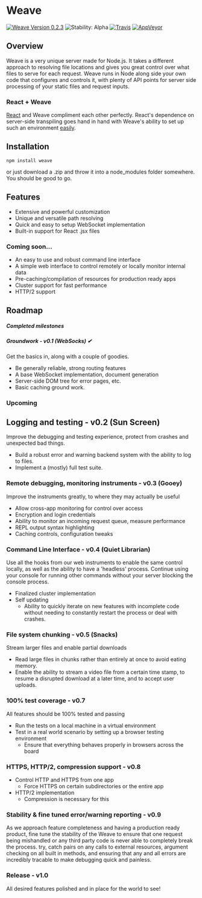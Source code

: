 # Weave
[![Weave Version 0.2.3](https://img.shields.io/badge/weave-v0.2.3-5050DD.svg)](https://www.npmjs.com/package/weave)
![Stability: Alpha](https://img.shields.io/badge/stability-alpha-f04c5e.svg)
[![Travis](https://img.shields.io/travis/partheseas/weave.svg?label=linux)](https://travis-ci.org/partheseas/weave)
[![AppVeyor](https://img.shields.io/appveyor/ci/partheseas/weave.svg?label=windows)](https://ci.appveyor.com/project/partheseas/weave)

## Overview
Weave is a very unique server made for Node.js. It takes a different approach to resolving
file locations and gives you great control over what files to serve for each request.
Weave runs in Node along side your own code that configures and controls it, with plenty of
API points for server side processing of your static files and request inputs.

### React + Weave
[React](https://reactjs.org/) and Weave compliment each other perfectly. React's dependence
on server-side transpiling goes hand in hand with Weave's ability to set up such an environment [easily](/documents/react.md).

## Installation
```Shell
npm install weave
```
or just download a .zip and throw it into a node_modules folder somewhere. You should be good to go.

## Features
- Extensive and powerful customization
- Unique and versatile path resolving
- Quick and easy to setup WebSocket implementation
- Built-in support for React .jsx files

### Coming soon...
- An easy to use and robust command line interface
- A simple web interface to control remotely or locally monitor internal data
- Pre-caching/compilation of resources for production ready apps
- Cluster support for fast performance
- HTTP/2 support

## Roadmap

##### Completed milestones
##### Groundwork - v0.1 (WebSocks) ✔
Get the basics in, along with a couple of goodies.
- Be generally reliable, strong routing features
- A base WebSocket implementation, document generation
- Server-side DOM tree for error pages, etc.
- Basic caching ground work.

### Upcoming
## Logging and testing - v0.2 (Sun Screen)
Improve the debugging and testing experience, protect from crashes and unexpected
bad things.
- Build a robust error and warning backend system with the ability to log to files.
- Implement a (mostly) full test suite.

### Remote debugging, monitoring instruments - v0.3 (Gooey)
Improve the instruments greatly, to where they may actually be useful
- Allow cross-app monitoring for control over access
- Encryption and login credentials
- Ability to monitor an incoming request queue, measure performance
- REPL output syntax highlighting
- Caching controls, configuration tweaks

### Command Line Interface - v0.4 (Quiet Librarian)
Use all the hooks from our web instruments to enable the same control locally, as
well as the ability to have a 'headless' process. Continue using your console for
running other commands without your server blocking the console process.
- Finalized cluster implementation
- Self updating
  - Ability to quickly iterate on new features with incomplete code without needing
  to constantly restart the process or deal with crashes.

### File system chunking - v0.5 (Snacks)
Stream larger files and enable partial downloads
- Read large files in chunks rather than entirely at once to avoid eating memory.
- Enable the ability to stream a video file from a certain time stamp, to
resume a disrupted download at a later time, and to accept user uploads.

### 100% test coverage - v0.7
All features should be 100% tested and passing
- Run the tests on a local machine in a virtual environment
- Test in a real world scenario by setting up a browser testing environment
  - Ensure that everything behaves properly in browsers across the board

### HTTPS, HTTP/2, compression support - v0.8
- Control HTTP and HTTPS from one app
  - Force HTTPS on certain subdirectories or the entire app
- HTTP/2 implementation
  - Compression is necessary for this

### Stability & fine tuned error/warning reporting - v0.9
As we approach feature completeness and having a production ready product,
fine tune the stability of the Weave to ensure that one request being mishandled
or any third party code is never able to completely break the process. try, catch
pairs on any calls to external resources, argument checking on all built in methods,
and ensuring that any and all errors are incredibly tracable to make debugging
quick and painless.

### Release - v1.0
All desired features polished and in place for the world to see!

